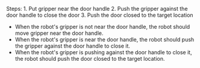 

Steps: 1. Put gripper near the door handle  2. Push the gripper against the door handle to close the door  3. Push the door closed to the target location 
- When the robot's gripper is not near the door handle, the robot should move gripper near the door handle.
- When the robot's gripper is near the door handle, the robot should push the gripper against the door handle to close it. 
- When the robot's gripper is pushing against the door handle to close it, the robot should push the door closed to the target location.